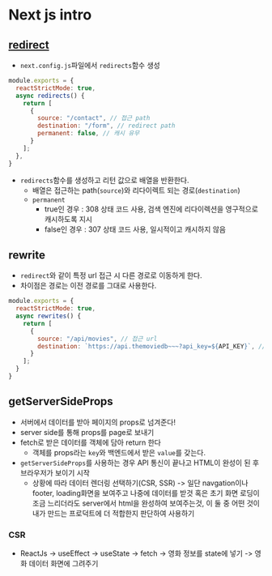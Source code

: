 # Next js intro

## [redirect](https://nextjs.org/docs/api-reference/next.config.js/redirects)
- `next.config.js`파일에서 `redirects`함수 생성
```js
module.exports = {
  reactStrictMode: true,
  async redirects() {
    return [
      {
        source: "/contact", // 접근 path
        destination: "/form", // redirect path
        permanent: false, // 캐시 유무
      }
    ];
  },
}
```
- `redirects`함수를 생성하고 리턴 값으로 배열을 반환한다.
  - 배열은 접근하는 path(`source`)와 리다이렉트 되는 경로(`destination`)
  - `permanent`
    - true인 경우 : 308 상태 코드 사용, 검색 엔진에 리다이렉션을 영구적으로 캐시하도록 지시
    - false인 경우 : 307 상태 코드 사용, 일시적이고 캐시하지 않음

## rewrite
- `redirect`와 같이 특정 url 접근 시 다른 경로로 이동하게 한다.
- 차이점은 경로는 이전 경로를 그대로 사용한다.
```js
module.exports = {
  reactStrictMode: true,
  async rewrites() {
    return [
      {
        source: "/api/movies", // 접근 url
        destination: `https://api.themoviedb~~~?api_key=${API_KEY}`, // 이동 URL 브라우저에서는 안나옴
      }
    ];
  }
}
```

## getServerSideProps
- 서버에서 데이터를 받아 페이지의 props로 넘겨준다!
- server side를 통해 props를 page로 보내기
- fetch로 받은 데이터를 객체에 담아 return 한다
  - 객체를 props라는 `key`와 백엔드에서 받은 `value`를 갖는다.
- `getServerSideProps`를 사용하는 경우 API 통신이 끝나고 HTML이 완성이 된 후 브라우저가 보이기 시작
  - 상황에 따라 데이터 렌더링 선택하기(CSR, SSR) -> 일단 navgation이나 footer, loading화면을 보여주고 나중에 데이터를 받것 혹은 초기 화면  로딩이 조금 느리더라도 server에서 html을 완성하여 보여주는것, 이 둘 중 어떤 것이 내가 만드는 프로덕트에 더 적합한지 판단하여 사용하기

### CSR
- ReactJs -> useEffect -> useState -> fetch -> 영화 정보를 state에 넣기 -> 영화 데이터 화면에 그려주기